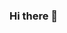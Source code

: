 ### Hi there 👋
<!--
**ucezema/ucezema** is a ✨ _special_ ✨ repository because its `README.md` (this file) appears on your GitHub profile.

Here are some ideas to get you started:

- ✨ I'm interested in public health informatics, and digital health in general
- 🌱 I’m currently learning JavaScript for full-stack/app development
- 🔭 I currently work in a health agency where I develop electronic data collection tools to improve the quality immunization and disease surveillance data
- 🔭 In my early digital health journey, I wish to build a highly interactive, dynamic and functional website for my agency, to help organize, manage, and share relevant information - with staff and colleagues, and with the public. I am currently working on this project and I document my progress in the **ucezema/agency** repository.
- 👯 I’m looking to collaborate on building an interative data analytic dashboard with JavaScript and R, where specific health program data are fed, with features that flag quality issues, real-time.
- 🤔 I’m looking for help with optimized use of Git
- 💬 Ask me about e-Surveys, XLSForms (ODK, Kobo), public health.
- 📫 How to reach me: 
- 📩 Email: zemadata@gmail.com, uche@zemsys.org 
- LikedIn: 
- Twitter: @ucezema
- 😄 Pronouns: He/Him/His
- ⚡ Fun fact: ...
-->
